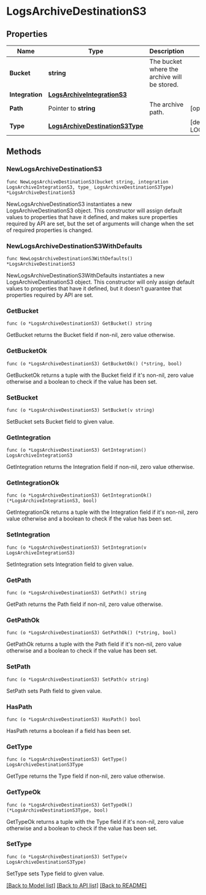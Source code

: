 # LogsArchiveDestinationS3

## Properties

Name | Type | Description | Notes
---- | ---- | ----------- | ------
**Bucket** | **string** | The bucket where the archive will be stored. | 
**Integration** | [**LogsArchiveIntegrationS3**](LogsArchiveIntegrationS3.md) |  | 
**Path** | Pointer to **string** | The archive path. | [optional] 
**Type** | [**LogsArchiveDestinationS3Type**](LogsArchiveDestinationS3Type.md) |  | [default to LOGSARCHIVEDESTINATIONS3TYPE_S3]

## Methods

### NewLogsArchiveDestinationS3

`func NewLogsArchiveDestinationS3(bucket string, integration LogsArchiveIntegrationS3, type_ LogsArchiveDestinationS3Type) *LogsArchiveDestinationS3`

NewLogsArchiveDestinationS3 instantiates a new LogsArchiveDestinationS3 object.
This constructor will assign default values to properties that have it defined,
and makes sure properties required by API are set, but the set of arguments
will change when the set of required properties is changed.

### NewLogsArchiveDestinationS3WithDefaults

`func NewLogsArchiveDestinationS3WithDefaults() *LogsArchiveDestinationS3`

NewLogsArchiveDestinationS3WithDefaults instantiates a new LogsArchiveDestinationS3 object.
This constructor will only assign default values to properties that have it defined,
but it doesn't guarantee that properties required by API are set.

### GetBucket

`func (o *LogsArchiveDestinationS3) GetBucket() string`

GetBucket returns the Bucket field if non-nil, zero value otherwise.

### GetBucketOk

`func (o *LogsArchiveDestinationS3) GetBucketOk() (*string, bool)`

GetBucketOk returns a tuple with the Bucket field if it's non-nil, zero value otherwise
and a boolean to check if the value has been set.

### SetBucket

`func (o *LogsArchiveDestinationS3) SetBucket(v string)`

SetBucket sets Bucket field to given value.


### GetIntegration

`func (o *LogsArchiveDestinationS3) GetIntegration() LogsArchiveIntegrationS3`

GetIntegration returns the Integration field if non-nil, zero value otherwise.

### GetIntegrationOk

`func (o *LogsArchiveDestinationS3) GetIntegrationOk() (*LogsArchiveIntegrationS3, bool)`

GetIntegrationOk returns a tuple with the Integration field if it's non-nil, zero value otherwise
and a boolean to check if the value has been set.

### SetIntegration

`func (o *LogsArchiveDestinationS3) SetIntegration(v LogsArchiveIntegrationS3)`

SetIntegration sets Integration field to given value.


### GetPath

`func (o *LogsArchiveDestinationS3) GetPath() string`

GetPath returns the Path field if non-nil, zero value otherwise.

### GetPathOk

`func (o *LogsArchiveDestinationS3) GetPathOk() (*string, bool)`

GetPathOk returns a tuple with the Path field if it's non-nil, zero value otherwise
and a boolean to check if the value has been set.

### SetPath

`func (o *LogsArchiveDestinationS3) SetPath(v string)`

SetPath sets Path field to given value.

### HasPath

`func (o *LogsArchiveDestinationS3) HasPath() bool`

HasPath returns a boolean if a field has been set.

### GetType

`func (o *LogsArchiveDestinationS3) GetType() LogsArchiveDestinationS3Type`

GetType returns the Type field if non-nil, zero value otherwise.

### GetTypeOk

`func (o *LogsArchiveDestinationS3) GetTypeOk() (*LogsArchiveDestinationS3Type, bool)`

GetTypeOk returns a tuple with the Type field if it's non-nil, zero value otherwise
and a boolean to check if the value has been set.

### SetType

`func (o *LogsArchiveDestinationS3) SetType(v LogsArchiveDestinationS3Type)`

SetType sets Type field to given value.



[[Back to Model list]](../README.md#documentation-for-models) [[Back to API list]](../README.md#documentation-for-api-endpoints) [[Back to README]](../README.md)


